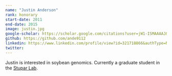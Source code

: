 ```yaml
---
name: "Justin Anderson"
rank: honorary
start-date: 2011
end-date: 2015
image: justin.jpg
google-scholar: https://scholar.google.com/citations?user=jW1-ISMAAAAJ&hl=en
github: https://github.com/ande9112
linkedin: https://www.linkedin.com/profile/view?id=321718866&authType=NAME_SEARCH&authToken=XWqf&locale=en_US&trk=tyah&trkInfo=clickedVertical%3Amynetwork%2Cidx%3A1-1-1%2CtarId%3A1430323700142%2Ctas%3AThomas%20Kono
twitter:
---
```


Justin is interested in soybean genomics. Currently a graduate student in the <a href="http://stuparlab.cfans.umn.edu/" rel="external">Stupar Lab</a>.